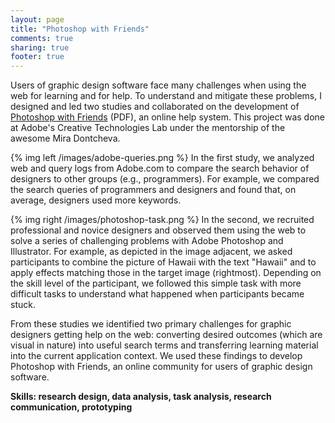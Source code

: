 ```yaml
---
layout: page
title: "Photoshop with Friends"
comments: true
sharing: true
footer: true
---
```


Users of graphic design software face many challenges when using the web for learning and for help. To understand and mitigate these problems, I designed and led two studies and collaborated on the development of <a href="/assets/photoshop.pdf">Photoshop with Friends</a> (PDF), an online help system. This project was done at Adobe's Creative Technologies Lab under the mentorship of the awesome Mira Dontcheva.

{% img left /images/adobe-queries.png %}
In the first study, we analyzed web and query logs from Adobe.com to compare the search behavior of designers to other groups (e.g., programmers). For example, we compared the search queries of programmers and designers and found that, on average, designers used more keywords.

{% img right /images/photoshop-task.png %}
In the second, we recruited professional and novice designers and observed them using the web to solve a series of challenging problems with Adobe Photoshop and Illustrator. For example, as depicted in the image adjacent, we asked participants to combine the picture of Hawaii with the text "Hawaii" and to apply effects matching those in the target image (rightmost). Depending on the skill level of the participant, we followed this simple task with more difficult tasks to understand what happened when participants became stuck.

From these studies we identified two primary challenges for graphic designers getting help on the web: converting desired outcomes (which are visual in nature) into useful search terms and transferring learning material into the current application context. We used these findings to develop Photoshop with Friends, an online community for users of graphic design software.

**Skills: research design, data analysis, task analysis, research communication, prototyping**